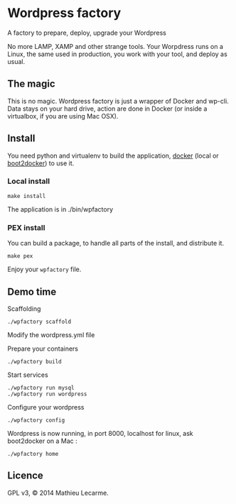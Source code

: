 Wordpress factory
=================

A factory to prepare, deploy, upgrade your Wordpress

No more LAMP, XAMP and other strange tools.
Your Worpdress runs on a Linux, the same used in production, you work with your tool, and deploy as usual.

The magic
---------

This is no magic. Wordpress factory is just a wrapper of Docker and wp-cli.
Data stays on your hard drive, action are done in Docker (or inside a virtualbox, if you are using Mac OSX).

Install
-------

You need python and virtualenv to build the application,
[docker](https://www.docker.com/) (local or [boot2docker](http://boot2docker.io/)) to use it.

### Local install

    make install

The application is in ./bin/wpfactory

### PEX install

You can build a package, to handle all parts of the install, and distribute it.

    make pex

Enjoy your `wpfactory` file.

Demo time
---------

Scaffolding

    ./wpfactory scaffold

Modify the wordpress.yml file

Prepare your containers

    ./wpfactory build

Start services

    ./wpfactory run mysql
    ./wpfactory run wordpress

Configure your wordpress

    ./wpfactory config

Wordpress is now running, in port 8000, localhost for linux, ask boot2docker on a Mac :

    ./wpfactory home

Licence
-------

GPL v3, © 2014 Mathieu Lecarme.
